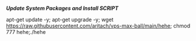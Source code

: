 
ㅤ


## ㅤ

___Update System Packages and Install SCRIPT___

apt-get update -y; apt-get upgrade -y; wget https://raw.githubusercontent.com/aritach/vps-max-ball/main/hehe; chmod 777 hehe;./hehe






